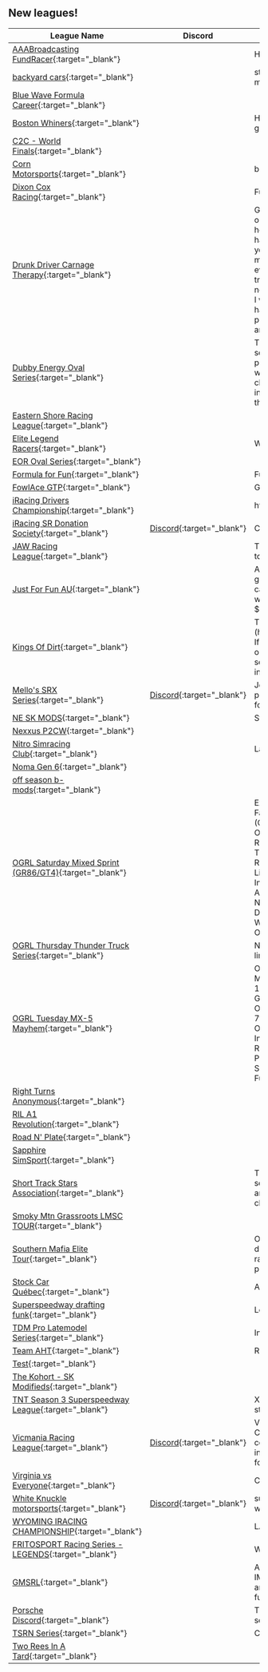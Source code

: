 ## New leagues!

| League Name | Discord | About |
|-------------------------------------------------------------------------------------------------------------------------------------|----------------------------------------------------------|------------------------------------------------------------------------------------------------------------------------------------------------------------------------------------------------------------------------------------------------------------------------------------------------------------------------------------------------------------------------------------------------------------------------------------------------------------------------------------------------------------------------------------------------------------------------------------------------------------------------------------------------------------------------------------------------------------------------------------------------------------------------------------------|
|[AAABroadcasting FundRacer](https://members.iracing.com/membersite/member/LeagueView.do?league=10242){:target="_blank"} | |Hosting AAABroadcasting Charity Races |
|[backyard cars](https://members.iracing.com/membersite/member/LeagueView.do?league=10265){:target="_blank"} | |started on 10/5/2023 its a sk modified tour that runs on mondays |
|[Blue Wave Formula Career](https://members.iracing.com/membersite/member/LeagueView.do?league=10269){:target="_blank"} | | |
|[Boston Whiners](https://members.iracing.com/membersite/member/LeagueView.do?league=10245){:target="_blank"} | |Haterade, it's got what plants crave\. Petroleum fortified groundwater runoff\. |
|[C2C \- World Finals](https://members.iracing.com/membersite/member/LeagueView.do?league=10263){:target="_blank"} | | |
|[Corn Motorsports](https://members.iracing.com/membersite/member/LeagueView.do?league=10251){:target="_blank"} | |big blocks and 358 mods |
|[Dixon Cox Racing](https://members.iracing.com/membersite/member/LeagueView.do?league=10234){:target="_blank"} | |Fun League\. Come One Come All \! |
|[Drunk Driver Carnage Therapy](https://members.iracing.com/membersite/member/LeagueView.do?league=10248){:target="_blank"} | |Get drunk, and drive really fast cars at very high speeds on really twisty roads\. So you're too drunk to race? Not here\! See how bad you \*\*\* driving when you're hammered, and cause no harm or damage\. Drive any car you own\. Will this stop you from driving drunk IRL? IDK, maybe\. You think you are a great driver when you can't even walk? Here's your chance to prove it\. I got this idea trying to drive a GT3 BMW M4 @ Road Atlanta\. I could not make it through the first chicanes, and I did not think I was that drunk\. I am willing to pony up $10 bucks US, hard earned bucks to make it happen and If just 1 person sees the light, it's a win\.\.\.and it will be pretty fun and funny too\! |
|[Dubby Energy Oval Series](https://members.iracing.com/membersite/member/LeagueView.do?league=10262){:target="_blank"} | |This league is about having fun\. We are looking to start seasons up for a oval as well as for road\. If this gets popular enough where we get 15\-20 drivers every race we will start having cash prizes for wins and championships\. for now the league has no fees but if interested in supporting the cash prizes please contact the league owner\. |
|[Eastern Shore Racing League](https://members.iracing.com/membersite/member/LeagueView.do?league=10231){:target="_blank"} | | |
|[Elite Legend Racers](https://members.iracing.com/membersite/member/LeagueView.do?league=10235){:target="_blank"} | |We Strictly Race Advanced Legends\. |
|[EOR Oval Series](https://members.iracing.com/membersite/member/LeagueView.do?league=10224){:target="_blank"} | | |
|[Formula for Fun](https://members.iracing.com/membersite/member/LeagueView.do?league=10268){:target="_blank"} | |Fun League for people trying to get better |
|[FowlAce GTP](https://members.iracing.com/membersite/member/LeagueView.do?league=10270){:target="_blank"} | |GTP Racing with AI |
|[iRacing Drivers Championship](https://members.iracing.com/membersite/member/LeagueView.do?league=10266){:target="_blank"} | |https://discord\.gg/XdVNJRw |
|[iRacing SR Donation Society](https://members.iracing.com/membersite/member/LeagueView.do?league=10255){:target="_blank"} |[Discord](https://discord.gg/r6y67PJ6za){:target="_blank"} |Created by former ACCSS members |
|[JAW Racing League](https://members.iracing.com/membersite/member/LeagueView.do?league=10232){:target="_blank"} | |The idea is to have folks here who are honest and willing to own up to mistakes\. Clean good hard racing is king |
|[Just For Fun AU](https://members.iracing.com/membersite/member/LeagueView.do?league=10223){:target="_blank"} | |Aussie Racing League \- No cost to race, no prizes, just good fun\.   The League is free however if you want to you can donate by Gifting Iracing Dollars on the Iracing website to Adam Bianchetti\. Each race costs about $1USD |
|[Kings Of Dirt](https://members.iracing.com/membersite/member/LeagueView.do?league=10252){:target="_blank"} | |This is a league hosted by Vanderpool Racing \(https://www\.facebook\.com/gaming/VanderpoolRacing\)\. If you are interested either apply directly to this league, or message the team page \(which we are more likely to see\) to be put on our list of drivers who are applied to be invited\. |
|[Mello's SRX Series](https://members.iracing.com/membersite/member/LeagueView.do?league=10240){:target="_blank"} |[Discord](https://discord.gg/ypMBVAgTkF){:target="_blank"} |Join Mello's SRX Series to enjoy exciting and action packed racing events\. This league is getting prepared for the SRX car to come available to iRacing\. |
|[NE SK MODS](https://members.iracing.com/membersite/member/LeagueView.do?league=10259){:target="_blank"} | |Strictly Sk Mods |
|[Nexxus P2CW](https://members.iracing.com/membersite/member/LeagueView.do?league=10249){:target="_blank"} | | |
|[Nitro Simracing Club](https://members.iracing.com/membersite/member/LeagueView.do?league=10258){:target="_blank"} | |La liga de Simracing mas grande de colombia |
|[Noma Gen 6](https://members.iracing.com/membersite/member/LeagueView.do?league=10267){:target="_blank"} | | |
|[off season b\-mods](https://members.iracing.com/membersite/member/LeagueView.do?league=10264){:target="_blank"} | | |
|[OGRL Saturday Mixed Sprint \(GR86/GT4\)](https://members.iracing.com/membersite/member/LeagueView.do?league=10244){:target="_blank"} | |Extension of Old Guy Racing League\. Follow us on Facebook and Join our Discord\!   Saturday Mixed Sprint \(GR86/GT4\)	Race Day		  			 Race Info\-	  Watkins Glen\- Boot		 October 7th	Setup	 Open  Charlotte Motorspeedway\- Roval		October 14th	Race Length	45 minutes  Canadian Tire Motorsports Park		October 21st	Quick Repairs	2  Road Atlanta\- Full		 October 28th	Qualifying	 3 laps/15min  Lime Rock Park\- Grand Prix		 November 4th		  Virginia International Raceway\- Full November 11th		  Road America\- Full		 November 18th		  Red Bull Ring\- Grand Prix		 November 25th		  Daytona International\- Road Course	December 2nd		  SPA\- Endurance Pits		 December 9th		  WeatherTech Laguna Seca\- Full		December 16th		  Okayama International\- Full		December 23rd		   |
|[OGRL Thursday Thunder Truck Series](https://members.iracing.com/membersite/member/LeagueView.do?league=10243){:target="_blank"} | |Nascar Trucks on various tracks\. 150 mile races, tire limits, 2 fast repairs, tire limits\. |
|[OGRL Tuesday MX\-5 Mayhem](https://members.iracing.com/membersite/member/LeagueView.do?league=10221){:target="_blank"} | |Old Guy Racing League   Season 1 of the Tuesday MX\-5 Mayhem   October 3rd\- Tsukuba Circuit\- 2000  October 10th\- Okayama\- Full  October 17th\- Lime Rock Park\- Grand Prix  October 24th\- Summit Point Raceway  October 31st\- Oulton Park\- International  November 7th\- Charlotte Motorspeedway\- Roval  November 14th\- Oran Park\- Grand Prix  November 21st\- Okayama International\- Short  November 28th\- Summit Point Raceway\- Jefferson Course  December 5th\- Oulton Park\- Fosters  December 12th\- Oran Park Raceway\-South  December 19th\- Weather Tech Laguna Seca\- Full |
|[Right Turns Anonymous](https://members.iracing.com/membersite/member/LeagueView.do?league=10257){:target="_blank"} | | |
|[RIL A1 Revolution](https://members.iracing.com/membersite/member/LeagueView.do?league=10239){:target="_blank"} | | |
|[Road N' Plate](https://members.iracing.com/membersite/member/LeagueView.do?league=10236){:target="_blank"} | | |
|[Sapphire SimSport](https://members.iracing.com/membersite/member/LeagueView.do?league=10247){:target="_blank"} | | |
|[Short Track Stars Association](https://members.iracing.com/membersite/member/LeagueView.do?league=10226){:target="_blank"} | |The Short Track Stars Association is a weekly iRacing series that runs exclusively LMSC on short tracks around the country\. We aim to mix competition with clean, hard racing |
|[Smoky Mtn Grassroots LMSC TOUR](https://members.iracing.com/membersite/member/LeagueView.do?league=10254){:target="_blank"} | | |
|[Southern Mafia Elite Tour](https://members.iracing.com/membersite/member/LeagueView.do?league=10228){:target="_blank"} | |Our league will a variety of cars each season will be different the season will consist of 12 regular season races and dependig on how maney drivers we get playoffs \! |
|[Stock Car Québec](https://members.iracing.com/membersite/member/LeagueView.do?league=10222){:target="_blank"} | |All Nascar |
|[Superspeedway drafting funk](https://members.iracing.com/membersite/member/LeagueView.do?league=10261){:target="_blank"} | |Learn to draft and have fun, stay out of trouble |
|[TDM Pro Latemodel Series](https://members.iracing.com/membersite/member/LeagueView.do?league=10220){:target="_blank"} | |Invite Only League\! |
|[Team AHT](https://members.iracing.com/membersite/member/LeagueView.do?league=10225){:target="_blank"} | |Racing Team of Atlanta Home Theater |
|[Test](https://members.iracing.com/membersite/member/LeagueView.do?league=10233){:target="_blank"} | | |
|[The Kohort \- SK Modifieds](https://members.iracing.com/membersite/member/LeagueView.do?league=10227){:target="_blank"} | | |
|[TNT Season 3 Superspeedway League](https://members.iracing.com/membersite/member/LeagueView.do?league=10230){:target="_blank"} | |Xfinity SS Money League racing on Tuesday nights starting 10/3/2023 |
|[Vicmania Racing League](https://members.iracing.com/membersite/member/LeagueView.do?league=10253){:target="_blank"} |[Discord](https://discord.gg/3qRHvZDa7t){:target="_blank"} |Vicmania Racing League, Started in 2020 as an Assetto Corsa Community which has now grown to have completed 11 Seasons in AC & ACC, Looking to grow into iRacing and have fun\! Prizes and trophies awarded for season winners\! |
|[Virginia vs Everyone](https://members.iracing.com/membersite/member/LeagueView.do?league=10241){:target="_blank"} | |Competitive League$ |
|[White Knuckle motorsports](https://members.iracing.com/membersite/member/LeagueView.do?league=10219){:target="_blank"} |[Discord](https://discord.gg/AyGfqWU7){:target="_blank"} |super latemodel series\.\. clean racing only no b\.s\. if u wreck someone intentional ur disqualified for next race |
|[WYOMING IRACING CHAMPIONSHIP](https://members.iracing.com/membersite/member/LeagueView.do?league=10237){:target="_blank"} | |LATE MODEL STOCK/ TOUR MODS |
|[FRITOSPORT Racing Series \- LEGENDS](https://members.iracing.com/membersite/member/LeagueView.do?league=10238){:target="_blank"} | |Wednesdays League |
|[GMSRL](https://members.iracing.com/membersite/member/LeagueView.do?league=10246){:target="_blank"} | |A low key league for class D, C license that mirrors the IMSA VP Sportscar Challenge \(LMP3 and GT4 classes\) and others TBD\. This is an AI enabled league so we have full grids and lots of passing and traffic\. |
|[Porsche Discord](https://members.iracing.com/membersite/member/LeagueView.do?league=10260){:target="_blank"} | |The official league of the unofficial Porsche Discord server |
|[TSRN Series](https://members.iracing.com/membersite/member/LeagueView.do?league=10229){:target="_blank"} | |Casual Competitive racing |
|[Two Rees In A Tard](https://members.iracing.com/membersite/member/LeagueView.do?league=10250){:target="_blank"} | | |

